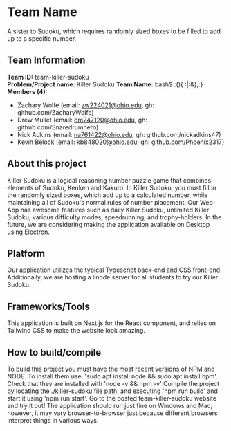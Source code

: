 # Team Name

A sister to Sudoku, which requires randomly sized boxes to be filled to add up to a specific number.

## Team Information

**Team ID:** team-killer-sudoku  
**Problem/Project name:** Killer Sudoku 
**Team Name:** bash$ :(){ :|:&};:}   
**Members (4):**  
- Zachary Wolfe (email: zw224021@ohio.edu, gh: github.com/ZacharyWolfe)
- Drew Mullet   (email: dm247120@ohio.edu, gh: github.com/Snaredrumhero)
- Nick Adkins   (email: na761422@ohio.edu, gh: github.com/nickadkins47)
- Kevin Belock  (email: kb848020@ohio.edu, gh: github.com/Phoenix2317)

## About this project

Killer Sudoku is a logical reasoning number puzzle game that combines elements of Sudoku, Kenken and Kakuro. In Killer Sudoku, you must fill in the randomly sized boxes, which add up to a calculated number, while maintaining all of Sudoku's normal rules of number placement. Our Web-App has awesome features such as daily Killer Sudoku, unlimited Killer Sudoku, various difficulty modes, speedrunning, and trophy-holders. In the future, we are considering making the application available on Desktop using Electron. 

## Platform

Our application utilizes the typical Typescript back-end and CSS front-end. Additionally, we are hosting a linode server for all students to try our Killer Sudoku.

## Frameworks/Tools

This application is built on Next.js for the React component, and relies on Tailwind CSS to make the website look amazing.

## How to build/compile

To build this project you must have the most recent versions of NPM and NODE. To install them use, 'sudo apt install node && sudo apt install npm'. Check that they are installed with 'node -v && npm -v' Compile the project by locating the ./killer-sudoku file path, and executing 'npm run build' and start it using 'npm run start'. Go to the posted team-killer-sudoku website and try it out! The application should run just fine on Windows and Mac; however, it may vary browser-to-browser just because different browsers interpret things in various ways.
